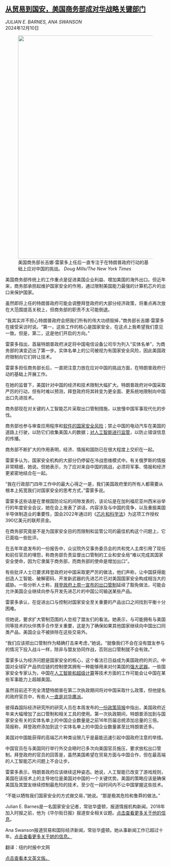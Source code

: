 <!--1733800021000-->
[从贸易到国安，美国商务部成对华战略关键部门](https://cn.nytimes.com/usa/20241210/commerce-dept-is-on-the-front-lines-of-china-policy/)
------

<address>JULIAN E. BARNES, ANA SWANSON</address><time pudate="2024-12-10 10:36:20" datetime="2024-12-10 10:36:20">2024年12月10日</time><figure><img src="https://images.weserv.nl/?url=static01.nyt.com/images/2024/12/08/multimedia/08dc-commerce-natsec-vqpc/08dc-commerce-natsec-vqpc-master1050.jpg" width="1050" height="700"><figcaption>美国商务部长吉娜·雷蒙多上任后一直专注于在特朗普政府行动的基础上应对中国的挑战。 <cite>Doug Mills/The New York Times</cite></figcaption></figure><section><p>美国商务部传统上的工作重点是促进美国企业利益、增加美国的海外出口。但近年来，商务部承担起维护国家安全的作用，通过限制美国能力最强的计算机芯片的出口来保护国家。</p><p>虽然即将上任的特朗普政府可能会调整拜登政府的大部分经济政策，将重点再次放在大范围提高关税上，但商务部的职责不太可能倒退。</p><p>“我其实并不担心特朗普政府会把我们所有的伟大功绩毁掉，”商务部长吉娜·雷蒙多在接受采访时说。“第一，这些工作的核心是国家安全，在这点上我希望我们意见一致。但是，第二，这是他们开启的方向。”</p><p>雷蒙多指出，首届特朗普政府决定将中国电信设备公司华为列入“实体名单”，为商务部的演变迈出了第一步。实体名单上的公司被视为有国家安全风险，因此美国政府限制向它们转让技术。</p><p>雷蒙多担任商务部长后，一直把注意力放在应对中国的挑战方面，在特朗普政府行动的基础上开展工作。</p><p>在她的监督下，美国针对中国的经济和技术限制大幅扩大。特朗普政府对中国采取严厉的行动，但有时难以预测，拜登政府将其转变为更全面、更系统地限制向中国出口先进技术。</p><p>商务部现在对关键的人工智能芯片采取出口管制措施，以放慢中国军事现代化的步伐。</p><p>商务部也参与审查应用程序和<a rel="noopener noreferrer" target="_blank" href="https://www.cov.com/en/news-and-insights/insights/2024/06/commerce-department-issues-first-final-determination-and-prohibition-under-the-icts-rule">软件的国家安全风险</a>；禁止中国的电动汽车在美国的道路上行驶，以防它们收集美国人的数据；<a rel="noopener noreferrer" target="_blank" href="https://www.commerce.gov/news/speeches/2024/11/remarks-commerce-secretary-gina-raimondo-inaugural-convening-international" title="Link: https://www.commerce.gov/news/speeches/2024/11/remarks-commerce-secretary-gina-raimondo-inaugural-convening-international">对人工智能进行监管</a>，以防止错误信息的传播。</p><p>商务部不断扩大的作用表明，经济、情报和国防已在很大程度上交织在一起。</p><p>雷蒙多认为，国家安全机构的大部分仍停留在冷战思维模式中。有关俄罗斯的情报非常精细，她说。但她表示，为了应对来自中国的挑战，必须将军事、情报和经济更紧密地结合在一起。</p><p>“我在行政部门四年工作中的最大心得之一是，我们美国政府里的所有人都需要从根本上拓宽我们对国家安全的思考方式，”雷蒙多说。</p><p>雷蒙多这些话是在里根国防论坛的间隙发表的，该论坛是在加利福尼亚州西米谷举行的年度安全会议，她在会上发表了讲话，内容涉及与中国的竞争，以及重振美国半导体制造业的重要性，国会2022年通过的《<a href="https://www.nytimes.com/2022/08/03/business/economy/chip-industry-congress.html">芯片和科学法</a>》为这项工作授权390亿美元的联邦资金。</p><p>在商务部究竟是不是为国家安全目的而限制和监管公司的最佳机构这个问题上，它已面临一些批评。</p><p>在去年年底发布的一份报告中，众议院外交事务委员会的共和党人主席引用了现任和前任官员的埋怨，称商务部负责监督出口管制的工业和安全局“难以完成其国家安全使命，因为它隶属于商务部，而商务部的使命是增加出口”。</p><p>有些批评人士已要求拜登政府对中国采取更严厉的做法，他们声称，让中国获得能创造人工智能、破解密码、开发新武器的先进芯片已对美国国家安全构成相当大的威胁。一些分析人士称，<a href="https://cn.nytimes.com/business/20241203/biden-china-chips-exports/">拜登政府上周一宣布的出口管制</a>延续了豁免做法，可能会允许美国企业继续向参与开发先进芯片的中国公司输送某些产品。</p><p>雷蒙多承认，在促进出口与控制对国家安全至关重要的产品出口之间找到平衡十分困难。</p><p>但她说，要求扩大管制范围的人忽视了盟友们的看法。她表示，与可能拥有与美国同等技术的伙伴携手合作至关重要，这是为了确保如果其他国家继续向中国出口同类产品，美国企业不被排除在这些交易外。</p><p>“我们应该把出口管制作为精确打击来考虑，”她说。“就像我们不会在没有盟友参与的情况下投入战斗一样，除非与盟友协同作战，否则出口管制就不会有效。”</p><p>雷蒙多认为经济问题是国家安全的核心，这个看法已日益成为美国政府的共识。中国对全球矿产品供应链的控制使其拥有一种能够用来对付美国的<a href="https://cn.nytimes.com/china/20241204/china-minerals-semiconductors/">强大武器</a>。一些国家安全专家认为，中国在<a href="https://cn.nytimes.com/technology/20240805/china-ai-microchips/" title="Link: https://cn.nytimes.com/technology/20240805/china-ai-microchips/">人工智能和超级计算</a>等技术方面的工作可能会让中国在某些军事能力上超越美国。</p><p>虽然目前还不完全清楚特朗普在第二次执政期间将对中国采取什么政策，但他提名的政府官员中，有些人<a href="https://cn.nytimes.com/usa/20241121/trump-cabinet-china-policy/">一直是对华鹰派</a>。</p><p>彼得森国际经济研究所的研究人员在本周发布的<a rel="noopener noreferrer" target="_blank" href="https://www.piie.com/sites/default/files/2024-12/pb24-14.pdf">一份政策简报</a>中指出，美国政府近年来大幅增加了出口管制和相关工具的使用。第一次执政期间，特朗普添加到与国家安全有关的实体名单上的中国企业数量是之前16年历届总统添加总量的三倍。简报称，拜登政府添加到这个实体名单上的中国企业数量甚至比特朗普还多。</p><p>美国对中国能获得的高端芯片种类设限几乎是最能迅速引起中国政府注意的举措。</p><p>中国官员在与美国同行举行外交会晤时已多次向美国官员施压，要求放松出口管制。拜登政府的官员的回答是，虽然美国希望在贸易方面与中国合作，但在最高端的人工智能芯片问题上不会让步。</p><p>雷蒙多表示，特朗普政府应该继续这种姿态。她说，人工智能已改变了游戏规则，美国在该技术上的主导地位是美国对中国的一个关键优势。美国的策略应该是确保美国及其盟友继续控制最危险的技术，至少在一段时间内不让中国掌握这些技术。</p><p>“不能以牺牲我们国家安全的方式做交易，”她说。“那是极其危险和鲁莽的做法。”</p></section><footer><p>Julian E. Barnes是一名国家安全记者，常驻华盛顿，报道情报机构新闻。2018年加入时报之前，他为《华尔街日报》报道安全相关议题。<a rel="nofollow" target="_blank" href="https://www.nytimes.com/by/julian-e-barnes">点击查看更多关于他的信息</a>。</p><p>Ana Swanson报道贸易和国际经济新闻，常驻华盛顿。她从事新闻工作已超过十年。<a rel="nofollow" target="_blank" href="https://www.nytimes.com/by/ana-swanson?action=click&pgtype=Article&state=default&variant=1_link&block=storyline_reporter_bio_recirc">点击查看更多关于她的信息。</a></p><p>翻译：纽约时报中文网</p><p><a rel="nofollow" target="_blank" href="https://www.nytimes.com/2024/12/08/us/politics/commerce-dept-is-on-the-front-lines-of-china-policy.html">点击查看本文英文版。</a></p></footer>
